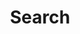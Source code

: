 ---
title: "Search" # in any language you want
layout: "search" # necessary for search
summary: "search"
placeholder: "Search for..."
---